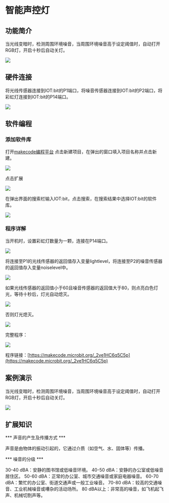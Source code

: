 # 智能声控灯

## 功能简介

当光线变暗时，检测周围环境噪音，当周围环境噪音高于设定阈值时，自动打开RGB灯，开启十秒后自动关灯。

![](./images/)

##

## 硬件连接

将光线传感器连接到IOT:bit的P1端口，将噪音传感器连接到IOT:bit的P2端口，将彩虹灯连接到IOT:bit的P14端口。

![](./images/)

## 软件编程

### 添加软件库

打开[makecode编程平台](https://makecode.microbit.org/)
点击新建项目，在弹出的窗口填入项目名称并点击新建。

![](./images/)

点击扩展

![](./images/)

在弹出界面的搜索栏输入IOT:bit，点击搜索，在搜索结果中选择IOT:bit的软件库。

![](./images/)

### 程序详解

当开机时，设置彩虹灯数量为一颗，连接在P14端口。

![](./images/)

将连接至P1的光线传感器的返回值存入变量lightlevel，将连接至P2的噪音传感器的返回值存入变量noiselevel中。

![](./images/)

如果光线传感器的返回值小于60且噪音传感器的返回值大于80，则点亮白色灯光，等待十秒后，灯光自动熄灭。

![](./images/)

否则灯光熄灭。

![](./images/)

完整程序：

![](./images/)

程序链接：[https://makecode.microbit.org/_2ve1HC6q5C5p](https://makecode.microbit.org/_2ve1HC6q5C5p)

## 案例演示


当光线变暗时，检测周围环境噪音，当周围环境噪音高于设定阈值时，自动打开RGB灯，开启十秒后自动关灯。

![](./images/)


## 扩展知识

*** 声音的产生及传播方式 ***

声音是由物体的振动引起的，它通过介质（如空气、水、固体等）传播。

*** 噪音的分级 ***

30-40 dBA：安静的图书馆或低噪音环境。
40-50 dBA：安静的办公室或低噪音居住区。
50-60 dBA：正常的办公室、城市交通噪音或家庭电器噪音。
60-70 dBA：繁忙的办公室、街道交通声或一般工业噪音。
70-80 dBA：较高的交通噪音、工业机械噪音或嘈杂的活动场所。
80 dBA以上：非常高的噪音，如飞机起飞声、机械切割声等。
